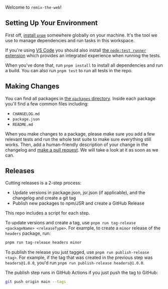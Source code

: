 Welcome to `remix-the-web`!

## Setting Up Your Environment

First off, [install `pnpm`](https://pnpm.io/installation) somewhere globally on your machine. It's the tool we use to manage dependencies and run tasks in this workspace.

If you're using [VS Code](https://code.visualstudio.com/) you should also install [the `node:test runner` extension](https://marketplace.visualstudio.com/items?itemName=connor4312.nodejs-testing) which provides an integrated experience when running the tests.

When you've done that, run `pnpm install` to install all dependencies and run a build. You can also run `pnpm test` to run all tests in the repo.

## Making Changes

You can find all packages in [the `packages` directory](https://github.com/mjackson/remix-the-web/tree/main/packages). Inside each package you'll find a few common files including:

- `CHANGELOG.md`
- `package.json`
- `README.md`

When you make changes to a package, please make sure you add a few relevant tests and run the whole test suite to make sure everything still works. Then, add a human-friendly description of your change in the changelog and [make a pull request](https://docs.github.com/en/pull-requests/collaborating-with-pull-requests/proposing-changes-to-your-work-with-pull-requests/creating-a-pull-request). We will take a look at it as soon as we can.

## Releases

Cutting releases is a 2-step process:

- Update versions in package.json, jsr.json (if applicable), and the changelog and create a git tag
- Publish new packages to npm/JSR and create a GitHub Release

This repo includes a script for each step.

To update versions and create a tag, use `pnpm run tag-release <packageName> <releaseType>`. For example, to create a `minor` release of the `headers` package, run:

```sh
pnpm run tag-release headers minor
```

To publish the release you just tagged, use `pnpm run publish-release <tag>`. For example, if the tag that was created in the previous step was `headers@1.0.0`, you'd run `pnpm run publish-release headers@1.0.0`.

The publish step runs in GitHub Actions if you just push the tag to GitHub:

```sh
git push origin main --tags
```
